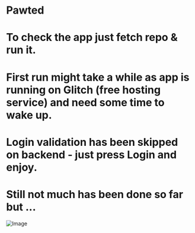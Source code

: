# Pawted

# To check the app just fetch repo & run it.
# First run might take a while as app is running on Glitch (free hosting service) and need some time to wake up.
# Login validation has been skipped on backend - just press Login and enjoy.
# Still not much has been done so far but ...
![Image](https://media.npr.org/assets/img/2023/05/26/honest-work-meme_wide-4029ac991ab09630c53950e7236a45ab07dc9b9d-s1400-c100.jpg)
